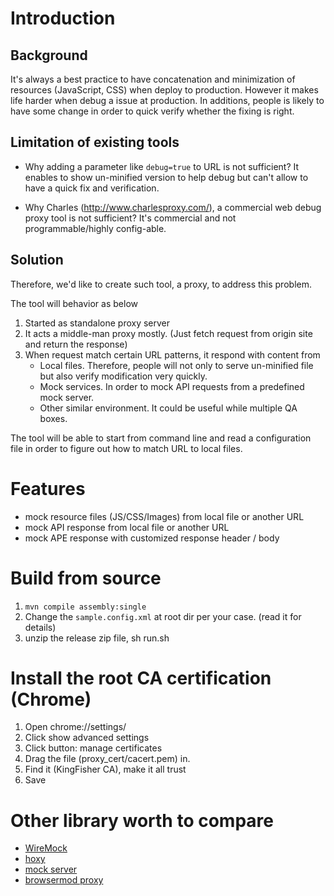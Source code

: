 # Introduction

## Background

It's always a best practice to have concatenation and minimization of resources (JavaScript, CSS) when deploy to production.
However it makes life harder when debug a issue at production.
In additions, people is likely to have some change in order to quick verify whether the fixing is right.


## Limitation of existing tools

- Why adding a parameter like `debug=true` to URL is not sufficient?
It enables to show un-minified version to help debug but can't allow to have a quick fix and verification.

- Why Charles (http://www.charlesproxy.com/), a commercial web debug proxy tool is not sufficient?
It's commercial and not programmable/highly config-able.


## Solution

Therefore, we'd like to create such tool, a proxy, to address this problem.

The tool will behavior as below

1. Started as standalone proxy server
2. It acts a middle-man proxy mostly. (Just fetch request from origin site and return the response)
3. When request match certain URL patterns, it respond with content from
    - Local files. Therefore, people will not only to serve un-minified file but also verify modification very quickly.
    - Mock services. In order to mock API requests from a predefined mock server.
    - Other similar environment. It could be useful while multiple QA boxes.

The tool will be able to start from command line and read a configuration file in order to figure out how to match URL to local files.

# Features

  - mock resource files (JS/CSS/Images) from local file or another URL
  - mock API response from local file or another URL
  - mock APE response with customized response header / body

# Build from source

  1. `mvn compile assembly:single`
  2. Change the `sample.config.xml` at root dir per your case. (read it for details)
  3. unzip the release zip file, sh run.sh

# Install the root CA certification (Chrome)

  1. Open chrome://settings/
  2. Click show advanced settings
  3. Click button: manage certificates
  4. Drag the file (proxy_cert/cacert.pem) in.
  5. Find it (KingFisher CA), make it all trust
  6. Save

# Other library worth to compare

- [WireMock](http://wiremock.org/)
- [hoxy](http://greim.github.io/hoxy/)
- [mock server](http://mock-server.com/)
- [browsermod proxy](http://bmp.lightbody.net/)
